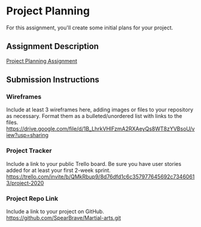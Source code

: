 # Project Planning
For this assignment, you'll create some initial plans for your project.

## Assignment Description
[Project Planning Assignment](https://education.launchcode.org/liftoff/modules/assignments/project-planning)

## Submission Instructions

### Wireframes

Include at least 3 wireframes here, adding images or files to your repository as necessary. Format them as a bulleted/unordered list with links to the files.
https://drive.google.com/file/d/1B_LhrkVHlFzmA2RXAeyQs8WT8zYVBsoU/view?usp=sharing
### Project Tracker

Include a link to your public Trello board. Be sure you have user stories added for at least your first 2-week sprint.
https://trello.com/invite/b/QMkRbup9/8d76dfd1c6c357977645692c73460613/project-2020
### Project Repo Link

Include a link to your project on GitHub.
https://github.com/SpearBrave/Martial-arts.git
